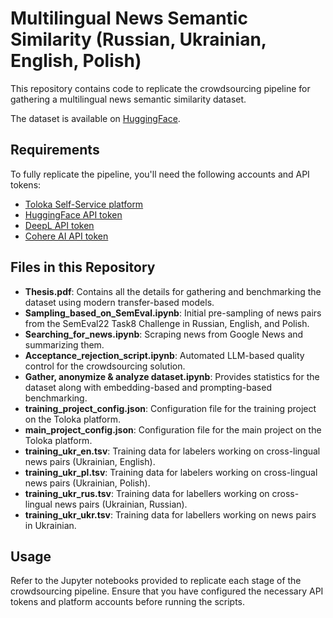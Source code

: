 # Multilingual News Semantic Similarity (Russian, Ukrainian, English, Polish)

This repository contains code to replicate the crowdsourcing pipeline for gathering a multilingual news semantic similarity dataset.

The dataset is available on [HuggingFace](https://huggingface.co/datasets/tum-nlp/multilingual_news_SS_uk_ru_en_pl).

## Requirements

To fully replicate the pipeline, you'll need the following accounts and API tokens:

- [Toloka Self-Service platform](https://toloka.ai/)
- [HuggingFace API token](https://huggingface.co/docs/api-inference/en/quicktour#get-your-api-token)
- [DeepL API token](https://developers.deepl.com/docs/getting-started/auth)
- [Cohere AI API token](https://docs.cohere.com/docs/chat-api)

## Files in this Repository

- **Thesis.pdf**: Contains all the details for gathering and benchmarking the dataset using modern transfer-based models.
- **Sampling_based_on_SemEval.ipynb**: Initial pre-sampling of news pairs from the SemEval22 Task8 Challenge in Russian, English, and Polish.
- **Searching_for_news.ipynb**: Scraping news from Google News and summarizing them.
- **Acceptance_rejection_script.ipynb**: Automated LLM-based quality control for the crowdsourcing solution.
- **Gather, anonymize & analyze dataset.ipynb**: Provides statistics for the dataset along with embedding-based and prompting-based benchmarking.
- **training_project_config.json**: Configuration file for the training project on the Toloka platform.
- **main_project_config.json**: Configuration file for the main project on the Toloka platform.
- **training_ukr_en.tsv**: Training data for labelers working on cross-lingual news pairs (Ukrainian, English).
- **training_ukr_pl.tsv**: Training data for labelers working on cross-lingual news pairs (Ukrainian, Polish).
- **training_ukr_rus.tsv**: Training data for labellers working on cross-lingual news pairs (Ukrainian, Russian).
- **training_ukr_ukr.tsv**: Training data for labellers working on news pairs in Ukrainian.

## Usage

Refer to the Jupyter notebooks provided to replicate each stage of the crowdsourcing pipeline. Ensure that you have configured the necessary API tokens and platform accounts before running the scripts.
